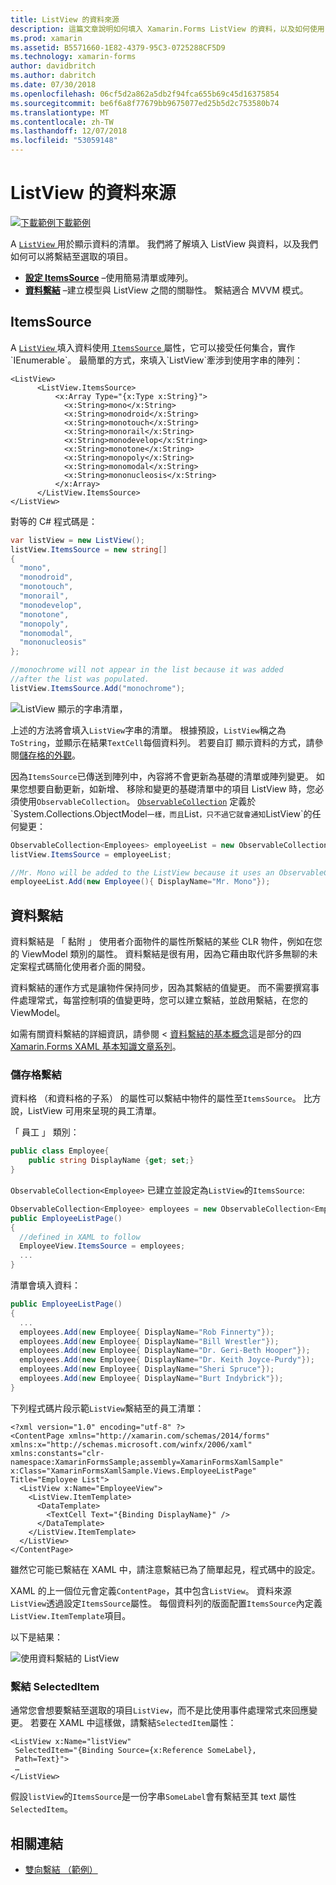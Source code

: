 ```yaml
---
title: ListView 的資料來源
description: 這篇文章說明如何填入 Xamarin.Forms ListView 的資料，以及如何使用 ListView 中的資料繫結。
ms.prod: xamarin
ms.assetid: B5571660-1E82-4379-95C3-0725288CF5D9
ms.technology: xamarin-forms
author: davidbritch
ms.author: dabritch
ms.date: 07/30/2018
ms.openlocfilehash: 06cf5d2a862a5db2f94fca655b69c45d16375854
ms.sourcegitcommit: be6f6a8f77679bb9675077ed25b5d2c753580b74
ms.translationtype: MT
ms.contentlocale: zh-TW
ms.lasthandoff: 12/07/2018
ms.locfileid: "53059148"
---
```

# <a name="listview-data-sources"></a>ListView 的資料來源

[![下載範例](~/media/shared/download.png)下載範例](https://developer.xamarin.com/samples/xamarin-forms/UserInterface/ListView/SwitchEntryTwoBinding)

A [ `ListView` ](xref:Xamarin.Forms.ListView)用於顯示資料的清單。 我們將了解填入 ListView 與資料，以及我們如何可以將繫結至選取的項目。

- **[設定 ItemsSource](#ItemsSource)**  &ndash;使用簡易清單或陣列。
- **[資料繫結](#Data_Binding)** &ndash;建立模型與 ListView 之間的關聯性。 繫結適合 MVVM 模式。

## <a name="itemssource"></a>ItemsSource

A [ `ListView` ](xref:Xamarin.Forms.ListView)填入資料使用[ `ItemsSource` ](xref:Xamarin.Forms.ItemsView`1.ItemsSource)屬性，它可以接受任何集合，實作`IEnumerable`。 最簡單的方式，來填入`ListView`牽涉到使用字串的陣列：

```xaml
<ListView>
      <ListView.ItemsSource>
          <x:Array Type="{x:Type x:String}">
            <x:String>mono</x:String>
            <x:String>monodroid</x:String>
            <x:String>monotouch</x:String>
            <x:String>monorail</x:String>
            <x:String>monodevelop</x:String>
            <x:String>monotone</x:String>
            <x:String>monopoly</x:String>
            <x:String>monomodal</x:String>
            <x:String>mononucleosis</x:String>
          </x:Array>
      </ListView.ItemsSource>
</ListView>
```

對等的 C# 程式碼是：

```csharp
var listView = new ListView();
listView.ItemsSource = new string[]
{
  "mono",
  "monodroid",
  "monotouch",
  "monorail",
  "monodevelop",
  "monotone",
  "monopoly",
  "monomodal",
  "mononucleosis"
};

//monochrome will not appear in the list because it was added
//after the list was populated.
listView.ItemsSource.Add("monochrome");
```

![](data-and-databinding-images/itemssource-simple.png "ListView 顯示的字串清單，")

上述的方法將會填入`ListView`字串的清單。 根據預設，`ListView`稱之為`ToString`，並顯示在結果`TextCell`每個資料列。 若要自訂 顯示資料的方式，請參閱[儲存格的外觀](~/xamarin-forms/user-interface/listview/customizing-cell-appearance.md)。

因為`ItemsSource`已傳送到陣列中，內容將不會更新為基礎的清單或陣列變更。 如果您想要自動更新，如新增、 移除和變更的基礎清單中的項目 ListView 時，您必須使用`ObservableCollection`。 [`ObservableCollection`](xref:System.Collections.ObjectModel.ObservableCollection`1) 定義於`System.Collections.ObjectModel`一樣，而且`List`，只不過它就會通知`ListView`的任何變更：

```csharp
ObservableCollection<Employees> employeeList = new ObservableCollection<Employess>();
listView.ItemsSource = employeeList;

//Mr. Mono will be added to the ListView because it uses an ObservableCollection
employeeList.Add(new Employee(){ DisplayName="Mr. Mono"});
```

<a name="Data_Binding" />

## <a name="data-binding"></a>資料繫結
資料繫結是 「 黏附 」 使用者介面物件的屬性所繫結的某些 CLR 物件，例如在您的 ViewModel 類別的屬性。 資料繫結是很有用，因為它藉由取代許多無聊的未定案程式碼簡化使用者介面的開發。

資料繫結的運作方式是讓物件保持同步，因為其繫結的值變更。 而不需要撰寫事件處理常式，每當控制項的值變更時，您可以建立繫結，並啟用繫結，在您的 ViewModel。

如需有關資料繫結的詳細資訊，請參閱 <<c0> [ 資料繫結的基本概念](~/xamarin-forms/xaml/xaml-basics/data-binding-basics.md)這是部分的四[Xamarin.Forms XAML 基本知識文章系列](~/xamarin-forms/xaml/xaml-basics/index.md)。

### <a name="binding-cells"></a>儲存格繫結
資料格 （和資料格的子系） 的屬性可以繫結中物件的屬性至`ItemsSource`。 比方說，ListView 可用來呈現的員工清單。

「 員工 」 類別：

```csharp
public class Employee{
    public string DisplayName {get; set;}
}
```

`ObservableCollection<Employee>` 已建立並設定為`ListView`的`ItemsSource`:

```csharp
ObservableCollection<Employee> employees = new ObservableCollection<Employee>();
public EmployeeListPage()
{
  //defined in XAML to follow
  EmployeeView.ItemsSource = employees;
  ...
}
```

清單會填入資料：

```csharp
public EmployeeListPage()
{
  ...
  employees.Add(new Employee{ DisplayName="Rob Finnerty"});
  employees.Add(new Employee{ DisplayName="Bill Wrestler"});
  employees.Add(new Employee{ DisplayName="Dr. Geri-Beth Hooper"});
  employees.Add(new Employee{ DisplayName="Dr. Keith Joyce-Purdy"});
  employees.Add(new Employee{ DisplayName="Sheri Spruce"});
  employees.Add(new Employee{ DisplayName="Burt Indybrick"});
}
```

下列程式碼片段示範`ListView`繫結至的員工清單：

```xaml
<?xml version="1.0" encoding="utf-8" ?>
<ContentPage xmlns="http://xamarin.com/schemas/2014/forms"
xmlns:x="http://schemas.microsoft.com/winfx/2006/xaml"
xmlns:constants="clr-namespace:XamarinFormsSample;assembly=XamarinFormsXamlSample"
x:Class="XamarinFormsXamlSample.Views.EmployeeListPage"
Title="Employee List">
  <ListView x:Name="EmployeeView">
    <ListView.ItemTemplate>
      <DataTemplate>
        <TextCell Text="{Binding DisplayName}" />
      </DataTemplate>
    </ListView.ItemTemplate>
  </ListView>
</ContentPage>
```

雖然它可能已繫結在 XAML 中，請注意繫結已為了簡單起見，程式碼中的設定。

XAML 的上一個位元會定義`ContentPage`，其中包含`ListView`。 資料來源`ListView`透過設定`ItemsSource`屬性。 每個資料列的版面配置`ItemsSource`內定義`ListView.ItemTemplate`項目。

以下是結果：

![](data-and-databinding-images/bound-data.png "使用資料繫結的 ListView")

### <a name="binding-selecteditem"></a>繫結 SelectedItem

通常您會想要繫結至選取的項目`ListView`，而不是比使用事件處理常式來回應變更。 若要在 XAML 中這樣做，請繫結`SelectedItem`屬性：

```xaml
<ListView x:Name="listView"
 SelectedItem="{Binding Source={x:Reference SomeLabel},
 Path=Text}">
 …
</ListView>
```

假設`listView`的`ItemsSource`是一份字串`SomeLabel`會有繫結至其 text 屬性`SelectedItem`。

## <a name="related-links"></a>相關連結

- [雙向繫結 （範例）](https://developer.xamarin.com/samples/xamarin-forms/UserInterface/ListView/SwitchEntryTwoBinding)
